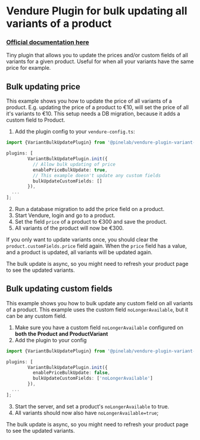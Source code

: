 # Vendure Plugin for bulk updating all variants of a product

### [Official documentation here](https://pinelab-plugins.com/plugin/vendure-plugin-variant-bulk-update)

Tiny plugin that allows you to update the prices and/or custom fields of all variants for a given product. Useful for when all your variants have the same price for example.

## Bulk updating price

This example shows you how to update the price of all variants of a product. E.g. updating the price of a product to €10, will set the price of all it's variants to €10. This setup needs a DB migration, because it adds a custom field to Product.

1. Add the plugin config to your `vendure-config.ts`:

```ts
import {VariantBulkUpdatePlugin} from '@pinelab/vendure-plugin-variant-bulk-update';

plugins: [
        VariantBulkUpdatePlugin.init({
          // Allow bulk updating of price
          enablePriceBulkUpdate: true,
          // This example doesn't update any custom fields
          bulkUpdateCustomFields: []
        }),
  ...
];
```

2. Run a database migration to add the price field on a product.
3. Start Vendure, login and go to a product.
4. Set the field `price` of a product to €300 and save the product.
5. All variants of the product will now be €300.

If you only want to update variants once, you should clear the `product.customFields.price` field again. When
the `price` field has a value, and a product is updated, all variants will be updated again.

The bulk update is async, so you might need to refresh your product page to see the updated variants.

## Bulk updating custom fields

This example shows you how to bulk update any custom field on all variants of a product. This example uses the custom field `noLongerAvailable`, but it can be any custom field.

1. Make sure you have a custom field `noLongerAvailable` configured on **both the Product and ProductVariant**
2. Add the plugin to your config

```ts
import {VariantBulkUpdatePlugin} from '@pinelab/vendure-plugin-variant-bulk-update';

plugins: [
        VariantBulkUpdatePlugin.init({
          enablePriceBulkUpdate: false,
          bulkUpdateCustomFields: ['noLongerAvailable']
        }),
  ...
];
```

3. Start the server, and set a product's `noLongerAvailable` to true.
4. All variants should now also have `noLongerAvailable=true`;

The bulk update is async, so you might need to refresh your product page to see the updated variants.
